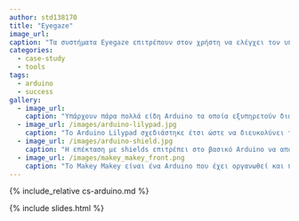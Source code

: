 ```yaml
---
author: std138170
title: "Eyegaze"
image_url: 
caption: "Τα συστήματα Eyegaze επιτρέπουν στον χρήστη να ελέγχει τον υπολογιστή κοιτάζοντας τον. Ορισμένα συστήματα απαιτούν ειδικά γυαλιά ή ένα ειδικό μηχάνημα (κάτι σαν μικρό κουτί) τοποθετημένο στο κεφάλι, ενώ άλλα είναι ενσωματωμένα στην οθόνη ή κάτω από αυτή."
categories:
  - case-study
  - tools
tags:
  - arduino
  - success
gallery:
  - image_url: 
    caption: "Υπάρχουν πάρα πολλά είδη Arduino τα οποία εξυπηρετούν διαφορετικές ανάγκες."
  - image_url: /images/arduino-lilypad.jpg
    caption: "Το Arduino Lilypad σχεδιάστηκε έτσι ώστε να διευκολύνει το ράψιμό του σε υφάσματα."
  - image_url: /images/arduino-shield.jpg
    caption: "Η επέκταση με shields επιτρέπει στο βασικό Arduino να αποκτήσει νέες δυνατότητες εισόδου (π.χ., joystick) και εξόδου."
  - image_url: /images/makey_makey_front.png
    caption: "Το Makey Makey είναι ένα Arduino που έχει οργανωθεί και προγραμματιστεί έτσι ώστε να διευκολύνει τον πειραματισμό με νέες συσκευές εισόδου."
---
```


{% include_relative cs-arduino.md %}

{% include slides.html %}
